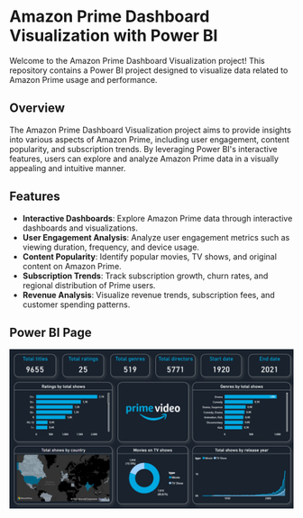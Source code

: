 # Amazon Prime Dashboard Visualization with Power BI

Welcome to the Amazon Prime Dashboard Visualization project! This repository contains a Power BI project designed to visualize data related to Amazon Prime usage and performance.

## Overview

The Amazon Prime Dashboard Visualization project aims to provide insights into various aspects of Amazon Prime, including user engagement, content popularity, and subscription trends. By leveraging Power BI's interactive features, users can explore and analyze Amazon Prime data in a visually appealing and intuitive manner.

## Features

- **Interactive Dashboards**: Explore Amazon Prime data through interactive dashboards and visualizations.
- **User Engagement Analysis**: Analyze user engagement metrics such as viewing duration, frequency, and device usage.
- **Content Popularity**: Identify popular movies, TV shows, and original content on Amazon Prime.
- **Subscription Trends**: Track subscription growth, churn rates, and regional distribution of Prime users.
- **Revenue Analysis**: Visualize revenue trends, subscription fees, and customer spending patterns.

## Power BI Page

<img width="876" alt="power bi page" src="./img/amazon-prime-dash.png">
